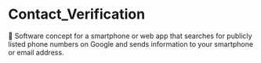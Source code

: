 # Contact_Verification
📱 Software concept for a smartphone or web app that searches for publicly listed phone numbers on Google and sends information to your smartphone or email address.
